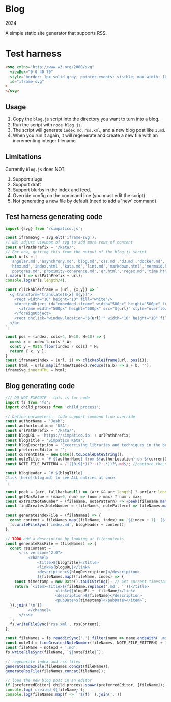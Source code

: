 # Blog
2024

A simple static site generator that supports RSS.

# Test harness

```html
<svg xmlns="http://www.w3.org/2000/svg"
  viewBox="0 0 40 70"
  style="border: 1px solid gray; pointer-events: visible; max-width: 100%; height: auto"
  id="iframe-svg"
>
</svg>
```
## Usage
  1. Copy the `blog.js` script into the directory you want to turn into a blog.
  2. Run the script with `node blog.js`.
  3. The script will generate `index.md`, `rss.xml`, and a new blog post like `1.md`.
  4. When you run it again, it will regenerate and create a new file with an incrementing integer filename.

## Limitations
Currently `blog.js` does NOT:
  1. Support slugs
  2. Support draft
  3. Support blurbs in the index and feed.
  4. Override config on the command line (you must edit the script)
  5. Not generating a new file by default (need to add a 'new' command)

## Test harness generating code
```js
import {svg} from '/simpatico.js';

const iframeSvg = svg.elt('iframe-svg');
// NB: adjust viewbox of svg to add more rows of content
const urlPathPrefix = '/kata/';
// For now, getting this from the output of the blog.js script
const urls = [
  'angular.md','asynchrony.md','blog.md','css.md','d3.md','docker.md','head.md','html.html',
  'htmx.md','index.html','kata.md','lint.md','markdown.html','mermaid.html','mvp.html','physics.md',
  'postgres.md','proximity-coherence.md','qr.html','regex.md','time.html','tls.md','tmux.md','video.md'
].map(url => urlPathPrefix + url);
console.log(urls.length/4);

const clickableIframe = (url, {x,y}) => `
  <g transform="translate(${x} ${y})">
    <rect width="10" height="10" fill="white"/>
    <foreignObject id="embedded-iframe" width="500px" height="500px" transform="scale(.02)">
      <iframe width="500px" height="500px" src="${url}" style="overflow:hidden" scrolling="no"></iframe>
    </foreignObject>
    <rect onclick="window.location='${url}'" width="10" height="10" fill-opacity="0"/>
  </g>
`;

const pos = (index, cols=4, W=10, H=10) => {
  const x = index % cols * W;
  const y = Math.floor(index / cols) * H;
  return { x, y };
}
const iframeAtIndex = (url, i) => clickableIframe(url, pos(i));
const html = urls.map(iframeAtIndex).reduce((a,b) => a + b, '');
iframeSvg.innerHTML = html;

```
## Blog generating code

```js
/// DO NOT EXECUTE - this is for node
import fs from 'fs';
import child_process from 'child_process';

// Define parameters - todo support command line override
const authorName = 'Josh';
const authorLocation= 'USA';
const urlPathPrefix = '/kata/';
const blogURL = 'https://simpatico.io' + urlPathPrefix;
const blogTitle = 'Simpatico Kata';
const blogDescription = 'Excercising libraries and techniques in the browser';
const preferredEditor = '';
const currentDate = new Date().toLocaleDateString();
const noteTitle = `# ${authorName} from ${authorLocation} on ${currentDate}\n\n`;
const NOTE_FILE_PATTERN = /^([0-9]*)(?:-(?:.*))?\.md$/; //capture the number prefix, ignore stub after optional dash

const blogHeader = `# ${blogTitle}
Click [here](blog.md) to see ALL entries at once.
`;

const peek = (arr, fallback=null) => (arr && arr.length) ? arr[arr.length-1] : fallback;
const getMaxValue = (max=0, num) => (num > max) ? num : max;
const extractNoteNumber = (filename, notePattern) => +peek(filename.match(notePattern), 0);
const findGreatestNoteNumber = (fileNames, notePattern) => fileNames.map(nn => extractNoteNumber(nn, notePattern)).reduce(getMaxValue);

const generateIndexFile = (fileNames) => {
  const content = fileNames.map((fileName, index) => `${index + 1}. [${fileName.replace('.md', '')}](${urlPathPrefix + fileName})`).join('\n');
  fs.writeFileSync(`index.md`, blogHeader + content);
};

// TODO add a description by looking at filecontents
const generateRssFile = (fileNames) => {
  const rssContent = `
      <rss version="2.0">
          <channel>
              <title>${blogTitle}</title>
              <link>${blogURL}</link>
              <description>${blogDescription}</description>
              ${fileNames.map((fileName, index) => {
    const timestamp = new Date().toUTCString(); // Get current timestamp
    return `<item><title>${fileName.replace('.md', '')}</title>
                      <link>${blogURL +  fileName}</link>
                      <description>${fileName}</description>
                      <pubDate>${timestamp}</pubDate></item>`;
  }).join('\n')}
          </channel>
      </rss>
  `;
  fs.writeFileSync('rss.xml', rssContent);
};

const fileNames = fs.readdirSync('.').filter(name => name.endsWith('.md') || name.endsWith('.html'));
const noteId = findGreatestNoteNumber(fileNames, NOTE_FILE_PATTERN) + 1;
const fileName = noteId + '.md';
fs.writeFileSync(fileName, `${noteTitle}`);

// regenerate index and rss files
generateIndexFile(fileNames.concat(fileName));
generateRssFile(fileNames.concat(fileName));

// load the new blog post in an editor
if (preferredEditor) child_process.spawn(preferredEditor, [fileName]);
console.log(`created ${fileName}`);
console.log(fileNames.map(f => `'${f}'`).join(','))

```
